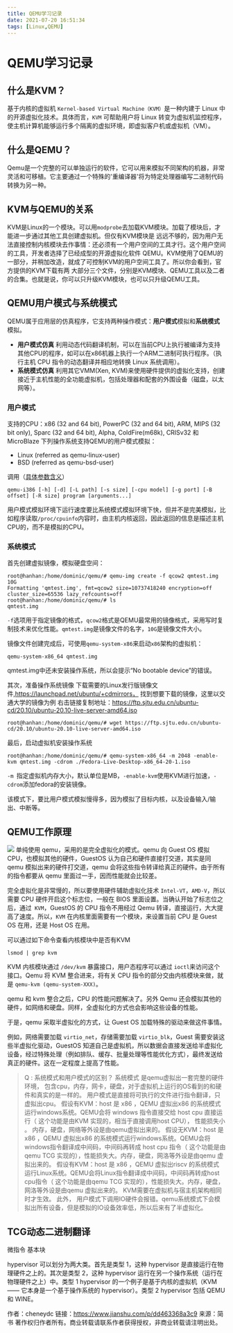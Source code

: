 ```yaml
---
title: QEMU学习记录
date: 2021-07-20 16:51:34
tags: [Linux,QEMU]
---
```

# QEMU学习记录
## 什么是KVM？
基于内核的虚拟机 `Kernel-based Virtual Machine（KVM）`是一种内建于 Linux 中的开源虚拟化技术。具体而言，`KVM` 可帮助用户将 Linux 转变为虚拟机监控程序，使主机计算机能够运行多个隔离的虚拟环境，即虚拟客户机或虚拟机（VM）。

## 什么是QEMU？
Qemu是一个完整的可以单独运行的软件，它可以用来模拟不同架构的机器，非常灵活和可移植。它主要通过一个特殊的'重编译器'将为特定处理器编写二进制代码转换为另一种。

## KVM与QEMU的关系
KVM是Linux的一个模块。可以用`modprobe`去加载KVM模块。加载了模块后，才能进一步通过其他工具创建虚拟机。但仅有KVM模块是 远远不够的，因为用户无法直接控制内核模块去作事情：还必须有一个用户空间的工具才行。这个用户空间的工具，开发者选择了已经成型的开源虚拟化软件 QEMU。KVM使用了QEMU的一部分，并稍加改造，就成了可控制KVM的用户空间工具了。所以你会看到，官方提供的KVM下载有两 大部分三个文件，分别是KVM模块、QEMU工具以及二者的合集。也就是说，你可以只升级KVM模块，也可以只升级QEMU工具。

## QEMU用户模式与系统模式
QEMU属于应用层的仿真程序，它支持两种操作模式：**用户模式**模拟和**系统模式**模拟。
- **用户模式仿真** 利用动态代码翻译机制，可以在当前CPU上执行被编译为支持其他CPU的程序，如可以在x86机器上执行一个ARM二进制可执行程序。（执行主机 CPU 指令的动态翻译并相应地转换 Linux 系统调用）。
- **系统模式仿真** 利用其它VMM(Xen, KVM)来使用硬件提供的虚拟化支持，创建接近于主机性能的全功能虚拟机，包括处理器和配套的外围设备（磁盘，以太网等）。

### 用户模式
支持的CPU：x86 (32 and 64 bit), PowerPC (32 and 64 bit), ARM, MIPS (32 bit only), Sparc (32 and 64 bit), Alpha, ColdFire(m68k), CRISv32 和 MicroBlaze
下列操作系统支持QEMU的用户模式模拟：
- Linux (referred as qemu-linux-user)
- BSD (referred as qemu-bsd-user)

调用（[具体参数含义](https://qemu.readthedocs.io/en/latest/user/main.html)）
```
qemu-i386 [-h] [-d] [-L path] [-s size] [-cpu model] [-g port] [-B offset] [-R size] program [arguments...]
```
用户模式模拟环境下运行速度要比系统模式模拟环境下快，但并不是完美模拟，比如程序读取`/proc/cpuinfo`内容时，由主机内核返回，因此返回的信息是描述主机CPU的，而不是模拟的CPU。
### 系统模式
首先创建虚拟镜像，模拟硬盘空间：
```
root@hanhan:/home/dominic/qemu/# qemu-img create -f qcow2 qmtest.img 10G
Formatting 'qmtest.img', fmt=qcow2 size=10737418240 encryption=off cluster_size=65536 lazy_refcounts=off 
root@hanhan:/home/dominic/qemu/# ls
qmtest.img
```
`-f`选项用于指定镜像的格式，`qcow2`格式是QEMU最常用的镜像格式，采用写时复制技术来优化性能。`qmtest.img`是镜像文件的名字，`10G`是镜像文件大小。

镜像文件创建完成后，可使用`qemu-system-x86`来启动`x86`架构的虚拟机：
```
qemu-system-x86_64 qmtest.img
```
qmtest.img中还未安装操作系统，所以会提示“No bootable device”的错误。

其次，准备操作系统镜像
下载需要的Linux发行版镜像文件,https://launchpad.net/ubuntu/+cdmirrors， 找到想要下载的镜像，这里以交通大学的镜像为例
右击链接复制地址：https://ftp.sjtu.edu.cn/ubuntu-cd/20.10/ubuntu-20.10-live-server-amd64.iso
```
root@hanhan:/home/dominic/qemu/# wget https://ftp.sjtu.edu.cn/ubuntu-cd/20.10/ubuntu-20.10-live-server-amd64.iso
```
最后，启动虚拟机安装操作系统
```
root@hanhan:/home/dominic/qemu/# qemu-system-x86_64 -m 2048 -enable-kvm qmtest.img -cdrom ./Fedora-Live-Desktop-x86_64-20-1.iso
```
`-m `指定虚拟机内存大小，默认单位是MB，`-enable-kvm`使用KVM进行加速，`-cdrom`添加fedora的安装镜像。


该模式下，要比用户模式模拟慢得多，因为模拟了目标内核，以及设备输入/输出、中断等。


## QEMU工作原理
![](https://gitee.com/dominic_z/markdown_picbed/raw/master/img/20210721140349.png)
单纯使用 qemu，采用的是完全虚拟化的模式。qemu 向 Guest OS 模拟 CPU，也模拟其他的硬件，GuestOS 认为自己和硬件直接打交道，其实是同 qemu 模拟出来的硬件打交道，qemu 会将这些指令转译给真正的硬件。由于所有的指令都要从 qemu 里面过一手，因而性能就会比较差。

完全虚拟化是非常慢的，所以要使用硬件辅助虚拟化技术 `Intel-VT`，`AMD-V`，所以需要 CPU 硬件开启这个标志位，一般在 BIOS 里面设置。当确认开始了标志位之后，通过` KVM`，GuestOS 的 CPU 指令不用经过 Qemu 转译，直接运行，大大提高了速度。所以，`KVM` 在内核里面需要有一个模块，来设置当前 CPU 是 Guest OS 在用，还是 Host OS 在用。

可以通过如下命令查看内核模块中是否有KVM
```
lsmod | grep kvm
```
KVM 内核模块通过 `/dev/kvm` 暴露接口，用户态程序可以通过 `ioctl`来访问这个接口。Qemu 将 KVM 整合进来，将有关 CPU 指令的部分交由内核模块来做，就是 `qemu-kvm (qemu-system-XXX)`。

qemu 和 kvm 整合之后，CPU 的性能问题解决了。另外 Qemu 还会模拟其他的硬件，如网络和硬盘。同样，全虚拟化的方式也会影响这些设备的性能。

于是，qemu 采取半虚拟化的方式，让 Guest OS 加载特殊的驱动来做这件事情。

例如，网络需要加载 `virtio_net`，存储需要加载 `virtio_blk`，Guest 需要安装这些半虚拟化驱动，GuestOS 知道自己是虚拟机，所以数据会直接发送给半虚拟化设备，经过特殊处理（例如排队、缓存、批量处理等性能优化方式），最终发送给真正的硬件。这在一定程度上提高了性能。

> Q : 系统模式和用户模式的区别？
> 系统模式 是qemu虚拟出一套完整的硬件环境， 包含cpu，内存，网卡，硬盘，对于虚拟机上运行的OS看到的和硬件和真实的是一样的。
> 用户模式是直接将可执行的文件进行指令翻译，只虚拟出cpu。
> 假设有KVM：host 是 x86 ，QEMU 虚拟出x86 的系统模式 运行windows系统。QEMU会将 windows 指令直接交给  host cpu 直接运行（ 这个功能是由KVM 实现的，相当于直接调用host CPU）， 性能损失小  。 内存，硬盘，网络等外设是由qemu虚拟出来的。
> 假设无KVM：host 是 x86 ，QEMU 虚拟出x86 的系统模式运行windows系统。QEMU会将windows指令翻译成中间码，中间码再转成   host cpu 指令（ 这个功能是由qemu TCG 实现的），性能损失大。内存，硬盘，网洛等外设是由qemu 虚拟出来的。
> 假设有KVM：host 是 x86 ，QEMU 虚拟出riscv 的系统模式 运行Linux系统。QEMU会将Linux指令翻译成中间码，中间码再转成host cpu指令（ 这个功能是由qemu TCG 实现的），性能损失大。内存，硬盘，网洛等外设是由qemu 虚拟出来的。
> KVM需要在虚拟机与宿主机架构相同时才生效。
此外， 用户模式下调用IO硬件会报错。qemu系统模式下会模拟出所有设备，但是模拟的IO设备效率低，所以后来有了半虚拟化。

## TCG动态二进制翻译

微指令
基本块

hypervisor 可以划分为两大类。首先是类型 1，这种 hypervisor 是直接运行在物理硬件之上的。其次是类型 2，这种 hypervisor 运行在另一个操作系统（运行在物理硬件之上）中。类型 1 hypervisor 的一个例子是基于内核的虚拟机（KVM —— 它本身是一个基于操作系统的 hypervisor）。类型 2 hypervisor 包括 QEMU 和 WINE。

作者：cheneydc
链接：https://www.jianshu.com/p/dd463368a3c9
来源：简书
著作权归作者所有。商业转载请联系作者获得授权，非商业转载请注明出处。